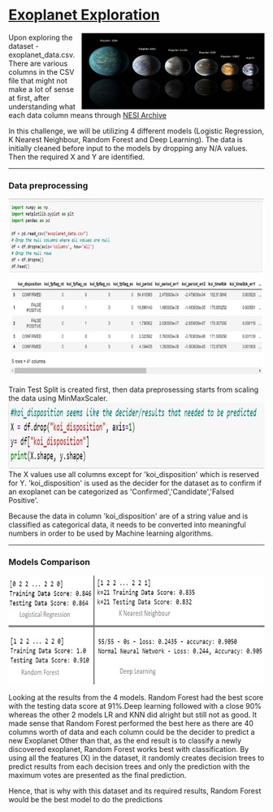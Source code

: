 <h1><u>Exoplanet Exploration</u></h1>
<img src="/snips/exoplanets.jpg" alt="" width="360" height="150" align="right">
<p>Upon exploring the dataset - exoplanet_data.csv. There are various columns in the CSV file that might not make a lot of sense at first, after understanding what each data column means through <a href="https://exoplanetarchive.ipac.caltech.edu/docs/API_kepcandidate_columns.html" target="_blank">NESI Archive</a></p>
<p>In this challenge, we will be utilizing 4 different models (Logistic Regression, K Nearest Neighbour, Random Forest and Deep Learning).
The data is initially cleaned before input to the models by dropping any N/A values. Then the required X and Y are identified. 
</p>

<hr>
<h3>Data preprocessing</h3>
<img src="/snips/initialised_data.JPG" alt="" width="700" height="350">

<p>
Train Test Split is created first, then data preprosessing starts from scaling the data using MinMaxScaler. <br>
<img src="/snips/setXandY.JPG" alt="" width="700" height="130"> <br>
The X values use all columns except for 'koi_disposition' which is reserved for Y. 'koi_disposition' is used as the decider for the dataset as to confirm if an exoplanet can be categorized as 'Confirmed','Candidate','Falsed Positive'. <br>

Because the data in column 'koi_disposition' are of a string value and is classified as categorical data, it needs to be converted into meaningful numbers in order to be used by Machine learning algorithms. 
</p>

<hr>

<h3>Models Comparison</h3>
<img src="/snips/comparison.png" alt="" width="704" height="214">
<p>Looking at the results from the 4 models. Random Forest had the best score with the testing data score at 91%.Deep learning followed with a close 90% whereas the other 2 models LR and KNN did alright but still not as good. It made sense that Random Forest performed the best here as there are 40 columns worth of data and each column could be the decider to predict a new Exoplanet
Other than that, as the end result is to classify a newly discovered exoplanet, Random Forest works best with classification. By using all the features (X) in the dataset, it randomly creates decision trees to predict results from each decision trees and only the prediction with the maximum votes are presented as the final prediction. </p>
<p>Hence, that is why with this dataset and its required results, Random Forest would be the best model to do the predictions</p>
  
